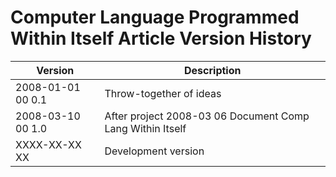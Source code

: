 ﻿Computer Language Programmed Within Itself Article Version History
==================================================================

| Version            | Description                                               |
|--------------------|-----------------------------------------------------------|
| 2008-01-01 00  0.1 | Throw-together of ideas                                   |
| 2008-03-10 00  1.0 | After project 2008-03 06 Document Comp Lang Within Itself |
| XXXX-XX-XX XX      | Development version                                       |

